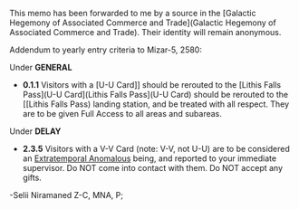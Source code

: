 This memo has been forwarded to me by a source in the [Galactic Hegemony of Associated Commerce and Trade](Galactic Hegemony of Associated Commerce and Trade). Their identity will remain anonymous.

Addendum to yearly entry criteria to Mizar-5, 2580:

Under **GENERAL**  
   - **0.1.1** Visitors with a [U-U Card]] should be rerouted to the [Lithis Falls Pass](U-U Card](Lithis Falls Pass](U-U Card) should be rerouted to the [[Lithis Falls Pass) landing station, and be treated with all respect. They are to be given Full Access to all areas and subareas.

Under **DELAY**  
   - **2.3.5** Visitors with a V-V Card (note: V-V, not U-U) are to be considered an [Extratemporal Anomalous](https://lexicon.za3k.com/index.php/Extratemporal%20Anomalies) being, and reported to your immediate supervisor. Do NOT come into contact with them. Do NOT accept any gifts.

-Selii Niramaned Z-C, MNA, P;
